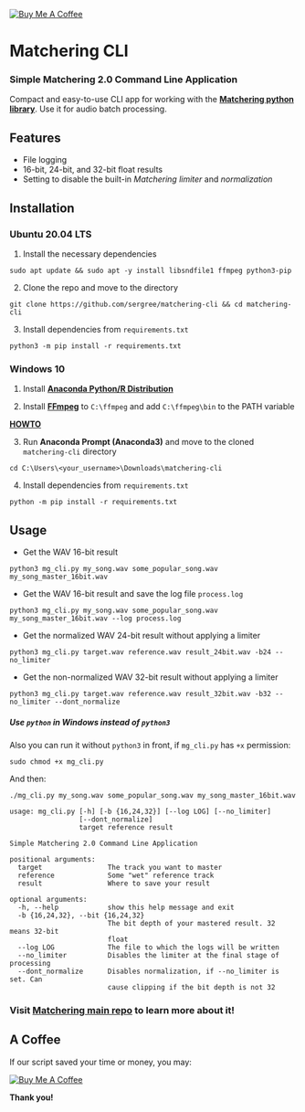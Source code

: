 [![Buy Me A Coffee](https://www.buymeacoffee.com/assets/img/custom_images/orange_img.png)](https://boosty.to/sergree)

# Matchering CLI

### Simple Matchering 2.0 Command Line Application

Compact and easy-to-use CLI app for working with the **[Matchering python library][matchering]**. Use it for audio batch processing.

## Features

- File logging
- 16-bit, 24-bit, and 32-bit float results
- Setting to disable the built-in *Matchering limiter* and *normalization*

## Installation

### Ubuntu 20.04 LTS

1. Install the necessary dependencies

```sudo apt update && sudo apt -y install libsndfile1 ffmpeg python3-pip```

2. Clone the repo and move to the directory

```git clone https://github.com/sergree/matchering-cli && cd matchering-cli```

3. Install dependencies from `requirements.txt`

```python3 -m pip install -r requirements.txt```

### Windows 10

1. Install **[Anaconda Python/R Distribution][anaconda]**

2. Install **[FFmpeg]** to `C:\ffmpeg` and add `C:\ffmpeg\bin` to the PATH variable

**[HOWTO][path]**

3. Run **Anaconda Prompt (Anaconda3)** and move to the cloned `matchering-cli` directory

```cd C:\Users\<your_username>\Downloads\matchering-cli```

4. Install dependencies from `requirements.txt`

```python -m pip install -r requirements.txt```

## Usage

- Get the WAV 16-bit result

```python3 mg_cli.py my_song.wav some_popular_song.wav my_song_master_16bit.wav```

- Get the WAV 16-bit result and save the log file `process.log`

```python3 mg_cli.py my_song.wav some_popular_song.wav my_song_master_16bit.wav --log process.log```

- Get the normalized WAV 24-bit result without applying a limiter

```python3 mg_cli.py target.wav reference.wav result_24bit.wav -b24 --no_limiter```

- Get the non-normalized WAV 32-bit result without applying a limiter

```python3 mg_cli.py target.wav reference.wav result_32bit.wav -b32 --no_limiter --dont_normalize```


##### *Use `python` in Windows instead of `python3`*

Also you can run it without `python3` in front, if `mg_cli.py` has `+x` permission:

```sudo chmod +x mg_cli.py```

And then:

```./mg_cli.py my_song.wav some_popular_song.wav my_song_master_16bit.wav```

```
usage: mg_cli.py [-h] [-b {16,24,32}] [--log LOG] [--no_limiter]
                 [--dont_normalize]
                 target reference result

Simple Matchering 2.0 Command Line Application

positional arguments:
  target                The track you want to master
  reference             Some "wet" reference track
  result                Where to save your result

optional arguments:
  -h, --help            show this help message and exit
  -b {16,24,32}, --bit {16,24,32}
                        The bit depth of your mastered result. 32 means 32-bit
                        float
  --log LOG             The file to which the logs will be written
  --no_limiter          Disables the limiter at the final stage of processing
  --dont_normalize      Disables normalization, if --no_limiter is set. Can
                        cause clipping if the bit depth is not 32
```

### Visit **[Matchering main repo][matchering]** to learn more about it!

## A Coffee

If our script saved your time or money, you may:

[![Buy Me A Coffee](https://www.buymeacoffee.com/assets/img/custom_images/orange_img.png)](https://boosty.to/sergree)

**Thank you!**

[matchering]: https://github.com/sergree/matchering
[anaconda]: https://www.anaconda.com/products/individual#Downloads
[FFmpeg]: https://www.ffmpeg.org/download.html
[path]: https://video.stackexchange.com/questions/20495/how-do-i-set-up-and-use-ffmpeg-in-windows
